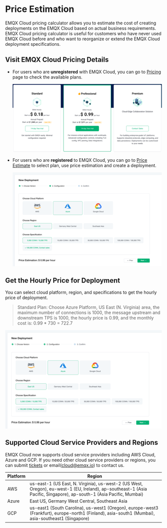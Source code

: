 # Price Estimation

EMQX Cloud pricing calculator allows you to estimate the cost of creating deployments on the EMQX Cloud based on actual business requirements. EMQX Cloud pricing calculator is useful for customers who have never used EMQX Cloud before and who want to reorganize or extend the EMQX Cloud deployment specifications.



## Visit EMQX Cloud Pricing Details

- For users who are **unregistered** with EMQX Cloud, you can go to [Pricing](https://cloud-intl.emqx.com/pricing) page to check the available plans.

  ![pricing](./_assets/pricing.png)

- For users who are **registered** to EMQX Cloud, you can go to [Price Estimate](https://cloud-intl.emqx.com/console/deployments/0?oper=new) to select plan, use price estimation and create a deployment.

  ![calculator](./_assets/calculator.png)



## Get the Hourly Price for Deployment

You can select cloud platform, region, and specifications to get the hourly price of deployment.

> Standard Plan: Choose Azure Platform, US East (N. Virginia) area, the maximum number of connections is 1000, the message upstream and downstream TPS is 1000, the hourly price is 0.99, and the monthly cost is: 0.99 * 730 = 722.7
  
  ![deployment_price](./_assets/calculator.png)


## Supported Cloud Service Providers and Regions

EMQX Cloud now supports cloud service providers including AWS Cloud, Azure and GCP. If you need other cloud service providers or regions, you can submit [tickets](../feature/tickets.md) or email(cloud@emqx.io) to contact us.

| Platform | Region                                                       |
| -------- | ------------------------------------------------------------ |
| AWS      | us-east-1 (US East, N. Virginia), us-west-2 (US West, Oregon), eu-west-1 (EU, Ireland), ap-southeast-1 (Asia Pacific, Singapore), ap-south-1 (Asia Pacific, Mumbai) |
| Azure    | East US, Germany West Central, Southeast Asia |
| GCP      | us-east1 (South Carolina), us-west1 (Oregon), europe-west3 (Frankfurt), europe-north1 (Finland), asia-south1 (Mumbai), asia-southeast1 (Singapore) |